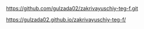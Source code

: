 https://github.com/gulzada02/zakrivayuschiy-teg-f.git 

https://gulzada02.github.io/zakrivayuschiy-teg-f/ 